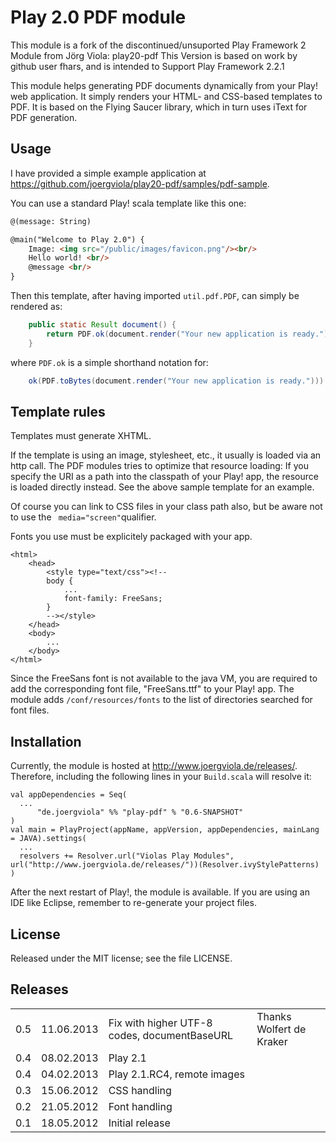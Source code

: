 Play 2.0 PDF module
===================

This module is a fork of the discontinued/unsuported Play Framework 2 Module from Jörg Viola: play20-pdf
This Version is based on work by github user fhars, and is intended to Support Play Framework 2.2.1

This module helps generating PDF documents dynamically from your Play! web application.
It simply renders your HTML- and CSS-based templates to PDF.
It is based on the Flying Saucer library, which in turn uses iText for PDF generation.

Usage
-----

I have provided a simple example application at
https://github.com/joergviola/play20-pdf/samples/pdf-sample.

You can use a standard Play! scala template like this one:
``` html
@(message: String)

@main("Welcome to Play 2.0") {
    Image: <img src="/public/images/favicon.png"/><br/>
    Hello world! <br/>
    @message <br/>
}
```

Then this template, after having imported ```util.pdf.PDF```, can simply be rendered as:
``` java
	public static Result document() {
		return PDF.ok(document.render("Your new application is ready."));
	}
```  
where ```PDF.ok``` is a simple shorthand notation for:
``` java
	ok(PDF.toBytes(document.render("Your new application is ready."))).as("application/pdf")
```

Template rules
--------------

Templates must generate XHTML.

If the template is using an image, stylesheet, etc., it usually is loaded via an http call.
The PDF modules tries to optimize that resource loading:
If you specify the URI as a path into the classpath of your Play! app, the resource is loaded directly instead.
See the above sample template for an example.

Of course you can link to CSS files in your class path also, but be aware not to
use the ``` media="screen"```qualifier. 
  
Fonts you use must be explicitely packaged with your app.
```
<html>
	<head>
		<style type="text/css"><!--
		body {
			...
			font-family: FreeSans;
		}
		--></style>	
	</head>
	<body>
		...
	</body>
</html>
```
Since the FreeSans font is not available to the java VM, you are required to
add the corresponding font file, "FreeSans.ttf" to your Play! app.
The module adds ```/conf/resources/fonts``` to the list of directories
searched for font files.

Installation
------------

Currently, the module is hosted at http://www.joergviola.de/releases/.
Therefore, including the following lines in your ```Build.scala``` will resolve it:
```
val appDependencies = Seq(
  ...
      "de.joergviola" %% "play-pdf" % "0.6-SNAPSHOT"
)
val main = PlayProject(appName, appVersion, appDependencies, mainLang = JAVA).settings(
  ...
  resolvers += Resolver.url("Violas Play Modules", url("http://www.joergviola.de/releases/"))(Resolver.ivyStylePatterns)
)
```
After the next restart of Play!, the module is available.
If you are using an IDE like Eclipse, remember to re-generate your project files. 


License
-------

Released under the MIT license; see the file LICENSE.

Releases
------------

<table>
	<tr>
		<td>0.5</td>
		<td>11.06.2013</td>
		<td>Fix with higher UTF-8 codes, documentBaseURL</td>
		<td>Thanks Wolfert de Kraker</td>
	</tr>
	<tr>
		<td>0.4</td>
		<td>08.02.2013</td>
		<td>Play 2.1</td>
		<td></td>
	</tr>
	<tr>
		<td>0.4</td>
		<td>04.02.2013</td>
		<td>Play 2.1.RC4, remote images</td>
		<td></td>
	</tr>
	<tr>
		<td>0.3</td>
		<td>15.06.2012</td>
		<td>CSS handling</td>
		<td></td>
	</tr>
	<tr>
		<td>0.2</td>
		<td>21.05.2012</td>
		<td>Font handling</td>
		<td></td>
	</tr>
	<tr>
		<td>0.1</td>
		<td>18.05.2012</td>
		<td>Initial release</td>
		<td></td>
	</tr>
</table>
